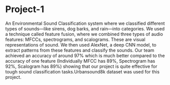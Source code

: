 # Project-1
An Environmental Sound Classification system where we classified different types of sounds—like sirens, dog barks, and rain—into categories. We used a technique called feature fusion, where we combined three types of audio features: MFCCs, spectrograms, and scalograms. These are visual representations of sound. We then used AlexNet, a deep CNN model, to extract patterns from these features and classify the sounds. Our team achieved an accuracy of around 97% which is much better compared to the accuracy of one feature (Individually MFCC has 89%, Spectrogram has 92%, Scalogram has 89%) showing that our project is quite effective for tough sound classification tasks.Urbansound8k dataset was used for this project.
